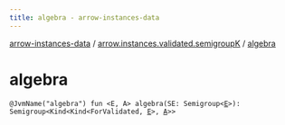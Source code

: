 ```yaml
---
title: algebra - arrow-instances-data
---
```


[arrow-instances-data](../index.html) / [arrow.instances.validated.semigroupK](index.html) / [algebra](./algebra.html)

# algebra

`@JvmName("algebra") fun <E, A> algebra(SE: Semigroup<`[`E`](algebra.html#E)`>): Semigroup<Kind<Kind<ForValidated, `[`E`](algebra.html#E)`>, `[`A`](algebra.html#A)`>>`